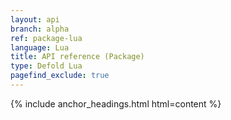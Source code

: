 ```yaml
---
layout: api
branch: alpha
ref: package-lua
language: Lua
title: API reference (Package)
type: Defold Lua
pagefind_exclude: true
---
```

{% include anchor_headings.html html=content %}